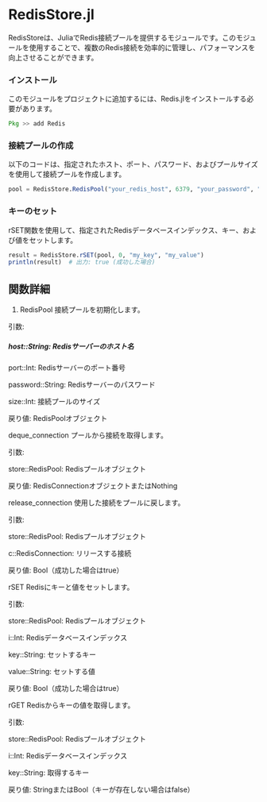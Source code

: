 # RedisStore.jl

RedisStoreは、JuliaでRedis接続プールを提供するモジュールです。このモジュールを使用することで、複数のRedis接続を効率的に管理し、パフォーマンスを向上させることができます。

### インストール
このモジュールをプロジェクトに追加するには、Redis.jlをインストールする必要があります。

```julia
Pkg >> add Redis
```

### 接続プールの作成
以下のコードは、指定されたホスト、ポート、パスワード、およびプールサイズを使用して接続プールを作成します。
```julia
pool = RedisStore.RedisPool("your_redis_host", 6379, "your_password", "number of object")
```

### キーのセット
rSET関数を使用して、指定されたRedisデータベースインデックス、キー、および値をセットします。

```julia
result = RedisStore.rSET(pool, 0, "my_key", "my_value")
println(result)  # 出力: true (成功した場合)
```
## 関数詳細

1. RedisPool
接続プールを初期化します。

引数:

##### host::String: Redisサーバーのホスト名

port::Int: Redisサーバーのポート番号

password::String: Redisサーバーのパスワード

size::Int: 接続プールのサイズ

戻り値: RedisPoolオブジェクト

deque_connection
プールから接続を取得します。

引数:

store::RedisPool: Redisプールオブジェクト

戻り値: RedisConnectionオブジェクトまたはNothing

release_connection
使用した接続をプールに戻します。

引数:

store::RedisPool: Redisプールオブジェクト

c::RedisConnection: リリースする接続

戻り値: Bool（成功した場合はtrue）

rSET
Redisにキーと値をセットします。

引数:

store::RedisPool: Redisプールオブジェクト

i::Int: Redisデータベースインデックス

key::String: セットするキー

value::String: セットする値

戻り値: Bool（成功した場合はtrue）

rGET
Redisからキーの値を取得します。

引数:

store::RedisPool: Redisプールオブジェクト

i::Int: Redisデータベースインデックス

key::String: 取得するキー

戻り値: StringまたはBool（キーが存在しない場合はfalse）
